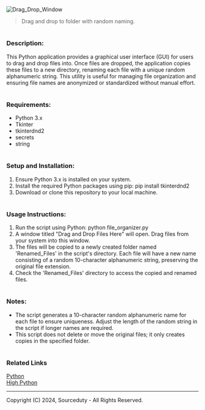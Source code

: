 ![Drag_Drop_Window](https://github.com/user-attachments/assets/7a0d4caa-fb4c-418a-a90e-8881f065495a)

> Drag and drop to folder with random naming.
#

#
### Description:

This Python application provides a graphical user interface (GUI) for users to drag and drop files into. Once files are dropped, the application copies these files to a new directory, renaming each file with a unique random alphanumeric string. This utility is useful for managing file organization and ensuring file names are anonymized or standardized without manual effort.

#
### Requirements:

- Python 3.x
- Tkinter
- tkinterdnd2
- secrets
- string

#
### Setup and Installation:

1. Ensure Python 3.x is installed on your system.
2. Install the required Python packages using pip:
   pip install tkinterdnd2
3. Download or clone this repository to your local machine.

#
### Usage Instructions:

1. Run the script using Python:
   python file_organizer.py
2. A window titled "Drag and Drop Files Here" will open. Drag files from your system into this window.
3. The files will be copied to a newly created folder named 'Renamed_Files' in the script's directory. Each file will have a new name consisting of a random 10-character alphanumeric string, preserving the original file extension.
4. Check the 'Renamed_Files' directory to access the copied and renamed files.

#
### Notes:

- The script generates a 10-character random alphanumeric name for each file to ensure uniqueness. Adjust the length of the random string in the script if longer names are required.
- This script does not delete or move the original files; it only creates copies in the specified folder.

#
### Related Links

[Python](https://github.com/sourceduty/Python)
<br>
[High Python](https://github.com/sourceduty/High_Python)

***
Copyright (C) 2024, Sourceduty - All Rights Reserved.
